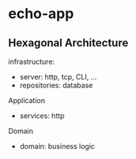 # echo-app
## Hexagonal Architecture

infrastructure:
- server: http, tcp, CLI, ...
- repositories: database

Application
- services: http

Domain
- domain: business logic
